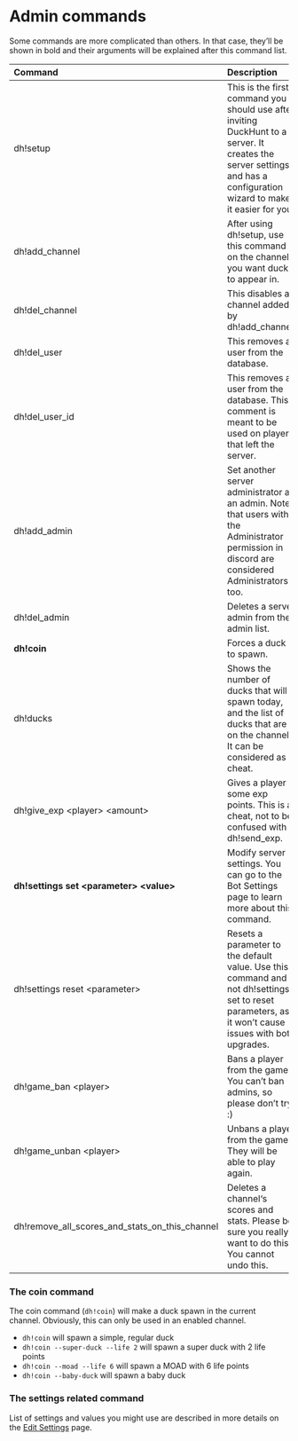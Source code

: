 # Admin commands

Some commands are more complicated than others. In that case, they’ll be shown in bold and their arguments will be explained after this command list.

| Command | Description |
| :--- | :--- |
| dh!setup | This is the first command you should use after inviting DuckHunt to a server. It creates the server settings and has a configuration wizard to make it easier for you. |
| dh!add\_channel | After using dh!setup, use this command on the channels you want ducks to appear in. |
| dh!del\_channel | This disables a channel added by dh!add\_channel. |
| dh!del\_user | This removes a user from the database. |
| dh!del\_user\_id | This removes a user from the database. This comment is meant to be used on players that left the server. |
| dh!add\_admin | Set another server administrator as an admin. Note that users with the Administrator permission in discord are considered Administrators too. |
| dh!del\_admin | Deletes a server admin from the admin list. |
| **dh!coin** | Forces a duck to spawn. |
| dh!ducks | Shows the number of ducks that will spawn today, and the list of ducks that are on the channel. It can be considered as a cheat. |
| dh!give\_exp &lt;player&gt; &lt;amount&gt; | Gives a player some exp points. This is a cheat, not to be confused with dh!send\_exp. |
| **dh!settings set &lt;parameter&gt; &lt;value&gt;** | Modify server settings. You can go to the Bot Settings page to learn more about this command. |
| dh!settings reset &lt;parameter&gt; | Resets a parameter to the default value. Use this command and not dh!settings set to reset parameters, as it won’t cause issues with bot upgrades. |
| dh!game\_ban &lt;player&gt; | Bans a player from the game. You can’t ban admins, so please don’t try :\) |
| dh!game\_unban &lt;player&gt; | Unbans a player from the game. They will be able to play again. |
| dh!remove\_all\_scores\_and\_stats\_on\_this\_channel | Deletes a channel‘s scores and stats. Please be sure you really want to do this. You cannot undo this. |

### The coin command

The coin command \(`dh!coin`\) will make a duck spawn in the current channel. Obviously, this can only be used in an enabled channel.

* `dh!coin` will spawn a simple, regular duck
* `dh!coin --super-duck --life 2` will spawn a super duck with 2 life points
* `dh!coin --moad --life 6` will spawn a MOAD with 6 life points
* `dh!coin --baby-duck` will spawn a baby duck

### The settings related command

List of settings and values you might use are described in more details on the [Edit Settings](edit-settings-settings-list.md) page.



